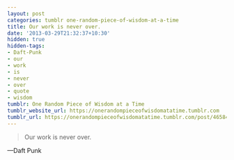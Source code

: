 ```yaml
---
layout: post
categories: tumblr one-random-piece-of-wisdom-at-a-time
title: Our work is never over.
date: '2013-03-29T21:32:37+10:30'
hidden: true
hidden-tags:
- Daft-Punk
- our
- work
- is
- never
- over
- quote
- wisdom
tumblr: One Random Piece of Wisdom at a Time
tumblr_website_url: https://onerandompieceofwisdomatatime.tumblr.com
tumblr_url: https://onerandompieceofwisdomatatime.tumblr.com/post/46584139966/our-work-is-never-over
---
```

> Our work is never over.

—Daft Punk
